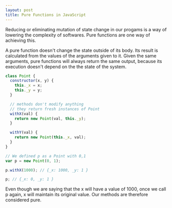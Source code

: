 ```yaml
---
layout: post
title: Pure Functions in JavaScript
---
```


Reducing or eliminating mutation of state change in our progams is a way of lowering the complexity of softwares. Pure functions are one way of achieving this.

A pure function doesn't change the state outside of its body. Its result is calculated from the values of the arguments given to it. Given the same arguments, pure functions will always return the same output, because its execution doesn't depend on the the state of the system.


```javascript
class Point {
  constructor(x, y) {
    this._x = x;
    this._y = y;
  }

  // methods don't modify anything
  // they return fresh instances of Point
  withX(val) {
    return new Point(val, this._y);
  }

  withY(val) {
    return new Point(this._x, val);
  }
}

// We defined p as a Point with 0,1
var p = new Point(0, 1);

p.withX(1000); // {_x: 1000, _y: 1 }

p; // {_x: 0, _y: 1 }
```

Even though we are saying that the x will have a value of 1000, once we call p again, x will maintain its original value. Our methods are therefore considered pure.
